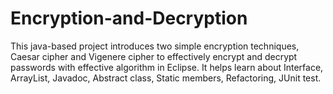 # Encryption-and-Decryption
This java-based project introduces two simple encryption techniques, Caesar cipher and Vigenere cipher to effectively encrypt and decrypt passwords with effective algorithm in Eclipse. 
It helps learn about Interface, ArrayList, Javadoc, Abstract class, Static members, Refactoring, JUnit test.
